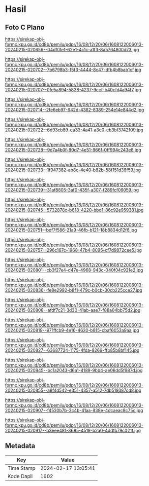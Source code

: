 # Hasil

## Foto C Plano

https://sirekap-obj-formc.kpu.go.id/cd8b/pemilu/pdpr/16/08/12/20/06/1608122006013-20240215-020656--04df0fe1-62e1-4c1c-a1f3-8a5764800d73.jpg

https://sirekap-obj-formc.kpu.go.id/cd8b/pemilu/pdpr/16/08/12/20/06/1608122006013-20240215-020702--7b6798b3-f5f3-4444-8c47-dfb4b8bab1cf.jpg

https://sirekap-obj-formc.kpu.go.id/cd8b/pemilu/pdpr/16/08/12/20/06/1608122006013-20240215-020707--0fe5a894-5838-4237-9ccf-b40cfd4a94f7.jpg

https://sirekap-obj-formc.kpu.go.id/cd8b/pemilu/pdpr/16/08/12/20/06/1608122006013-20240215-020714--2fe6eb97-642d-4382-8389-254e14e844d2.jpg

https://sirekap-obj-formc.kpu.go.id/cd8b/pemilu/pdpr/16/08/12/20/06/1608122006013-20240215-020722--6d93cb89-ea33-4a41-a3e0-eb3bf3742109.jpg

https://sirekap-obj-formc.kpu.go.id/cd8b/pemilu/pdpr/16/08/12/20/06/1608122006013-20240215-020728--9d7a4b0f-80d7-4e51-866f-0ff994c243e8.jpg

https://sirekap-obj-formc.kpu.go.id/cd8b/pemilu/pdpr/16/08/12/20/06/1608122006013-20240215-020733--1f947382-ab8c-4e40-b82b-58f151d36f59.jpg

https://sirekap-obj-formc.kpu.go.id/cd8b/pemilu/pdpr/16/08/12/20/06/1608122006013-20240215-020739--31af8805-3af0-435f-a307-f289fcf06059.jpg

https://sirekap-obj-formc.kpu.go.id/cd8b/pemilu/pdpr/16/08/12/20/06/1608122006013-20240215-020745--5732878c-b618-4220-bbd1-86c92e959381.jpg

https://sirekap-obj-formc.kpu.go.id/cd8b/pemilu/pdpr/16/08/12/20/06/1608122006013-20240215-020751--bdf7f586-21a9-46fb-b121-18b8834d12f6.jpg

https://sirekap-obj-formc.kpu.go.id/cd8b/pemilu/pdpr/16/08/12/20/06/1608122006013-20240215-020757--296c167c-1968-47b4-8095-cf7d9872cee5.jpg

https://sirekap-obj-formc.kpu.go.id/cd8b/pemilu/pdpr/16/08/12/20/06/1608122006013-20240215-020801--cb3f27e4-d47e-4968-943c-040f04c921e2.jpg

https://sirekap-obj-formc.kpu.go.id/cd8b/pemilu/pdpr/16/08/12/20/06/1608122006013-20240215-020836--fe8e2992-b8f1-479c-b0cb-30cb225cce27.jpg

https://sirekap-obj-formc.kpu.go.id/cd8b/pemilu/pdpr/16/08/12/20/06/1608122006013-20240215-020808--afdf7c21-3d30-41ab-aae7-f88a04bb75d2.jpg

https://sirekap-obj-formc.kpu.go.id/cd8b/pemilu/pdpr/16/08/12/20/06/1608122006013-20240215-020819--971ffcb9-4e16-4620-b815-cbaf6053a9aa.jpg

https://sirekap-obj-formc.kpu.go.id/cd8b/pemilu/pdpr/16/08/12/20/06/1608122006013-20240215-020827--63687724-1175-4fda-8269-ffb85b8bf145.jpg

https://sirekap-obj-formc.kpu.go.id/cd8b/pemilu/pdpr/16/08/12/20/06/1608122006013-20240215-020845--bc1a2043-d6a1-4189-9bb4-ae08dd5f987d.jpg

https://sirekap-obj-formc.kpu.go.id/cd8b/pemilu/pdpr/16/08/12/20/06/1608122006013-20240215-020855--a8f4d542-e351-4357-a512-7db519387cd8.jpg

https://sirekap-obj-formc.kpu.go.id/cd8b/pemilu/pdpr/16/08/12/20/06/1608122006013-20240215-020907--f4530b7b-3c4b-41aa-838e-4dcaeac8c75c.jpg

https://sirekap-obj-formc.kpu.go.id/cd8b/pemilu/pdpr/16/08/12/20/06/1608122006013-20240215-020917--b3eee481-3685-4519-b2a0-4ddfb79c021f.jpg


## Metadata

| Key        | Value               |
| ---------- | ------------------- |
| Time Stamp | 2024-02-17 13:05:41 |
| Kode Dapil | 1602                |



